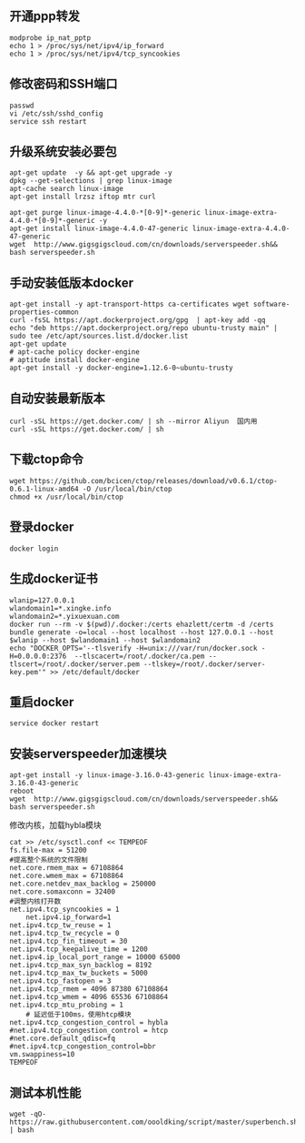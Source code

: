 ## 开通ppp转发
	modprobe ip_nat_pptp
	echo 1 > /proc/sys/net/ipv4/ip_forward
	echo 1 > /proc/sys/net/ipv4/tcp_syncookies
  


## 修改密码和SSH端口

	passwd
	vi /etc/ssh/sshd_config
	service ssh restart

## 升级系统安装必要包

	apt-get update  -y && apt-get upgrade -y
	dpkg --get-selections | grep linux-image
	apt-cache search linux-image
	apt-get install lrzsz iftop mtr curl

	apt-get purge linux-image-4.4.0-*[0-9]*-generic linux-image-extra-4.4.0-*[0-9]*-generic -y
	apt-get install linux-image-4.4.0-47-generic linux-image-extra-4.4.0-47-generic
	wget  http://www.gigsgigscloud.com/cn/downloads/serverspeeder.sh&& bash serverspeeder.sh


## 手动安装低版本docker

	apt-get install -y apt-transport-https ca-certificates wget software-properties-common
	curl -fsSL https://apt.dockerproject.org/gpg  | apt-key add -qq
	echo "deb https://apt.dockerproject.org/repo ubuntu-trusty main" | sudo tee /etc/apt/sources.list.d/docker.list
	apt-get update
	# apt-cache policy docker-engine
	# aptitude install docker-engine
	apt-get install -y docker-engine=1.12.6-0~ubuntu-trusty

## 自动安装最新版本

	curl -sSL https://get.docker.com/ | sh --mirror	Aliyun  国内用
	curl -sSL https://get.docker.com/ | sh

## 下载ctop命令

	wget https://github.com/bcicen/ctop/releases/download/v0.6.1/ctop-0.6.1-linux-amd64 -O /usr/local/bin/ctop
	chmod +x /usr/local/bin/ctop
	
## 登录docker

	docker login

## 生成docker证书

	wlanip=127.0.0.1
	wlandomain1=*.xingke.info
	wlandomain2=*.yixuexuan.com
	docker run --rm -v $(pwd)/.docker:/certs ehazlett/certm -d /certs bundle generate -o=local --host localhost --host 127.0.0.1 --host $wlanip --host $wlandomain1 --host $wlandomain2
	echo "DOCKER_OPTS='--tlsverify -H=unix:///var/run/docker.sock -H=0.0.0.0:2376  --tlscacert=/root/.docker/ca.pem --tlscert=/root/.docker/server.pem --tlskey=/root/.docker/server-key.pem'" >> /etc/default/docker


## 重启docker

	service docker restart

## 安装serverspeeder加速模块


	apt-get install -y linux-image-3.16.0-43-generic linux-image-extra-3.16.0-43-generic
	reboot
	wget  http://www.gigsgigscloud.com/cn/downloads/serverspeeder.sh&& bash serverspeeder.sh


修改内核，加载hybla模块

	cat >> /etc/sysctl.conf << TEMPEOF
	fs.file-max = 51200
	#提高整个系统的文件限制
	net.core.rmem_max = 67108864
	net.core.wmem_max = 67108864
	net.core.netdev_max_backlog = 250000
	net.core.somaxconn = 32400
	#调整内核打开数
	net.ipv4.tcp_syncookies = 1
        net.ipv4.ip_forward=1
	net.ipv4.tcp_tw_reuse = 1
	net.ipv4.tcp_tw_recycle = 0
	net.ipv4.tcp_fin_timeout = 30
	net.ipv4.tcp_keepalive_time = 1200
	net.ipv4.ip_local_port_range = 10000 65000
	net.ipv4.tcp_max_syn_backlog = 8192
	net.ipv4.tcp_max_tw_buckets = 5000
	net.ipv4.tcp_fastopen = 3
	net.ipv4.tcp_rmem = 4096 87380 67108864
	net.ipv4.tcp_wmem = 4096 65536 67108864
	net.ipv4.tcp_mtu_probing = 1
        # 延迟低于100ms，使用htcp模块
	net.ipv4.tcp_congestion_control = hybla
	#net.ipv4.tcp_congestion_control = htcp
	#net.core.default_qdisc=fq
	#net.ipv4.tcp_congestion_control=bbr
	vm.swappiness=10
	TEMPEOF

## 测试本机性能

	wget -qO- https://raw.githubusercontent.com/oooldking/script/master/superbench.sh | bash

